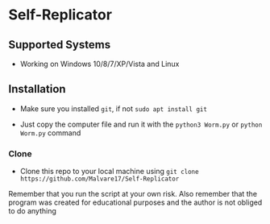 # Self-Replicator

## Supported Systems
- Working on Windows 10/8/7/XP/Vista and Linux

## Installation

- Make sure you installed `git`, if not `sudo apt install git`

- Just copy the computer file and run it with the `python3 Worm.py` or `python Worm.py` command

### Clone

- Clone this repo to your local machine using `git clone https://github.com/Malvare17/Self-Replicator`


Remember that you run the script at your own risk. Also remember that the program was created for educational purposes and the author is not obliged to do anything
